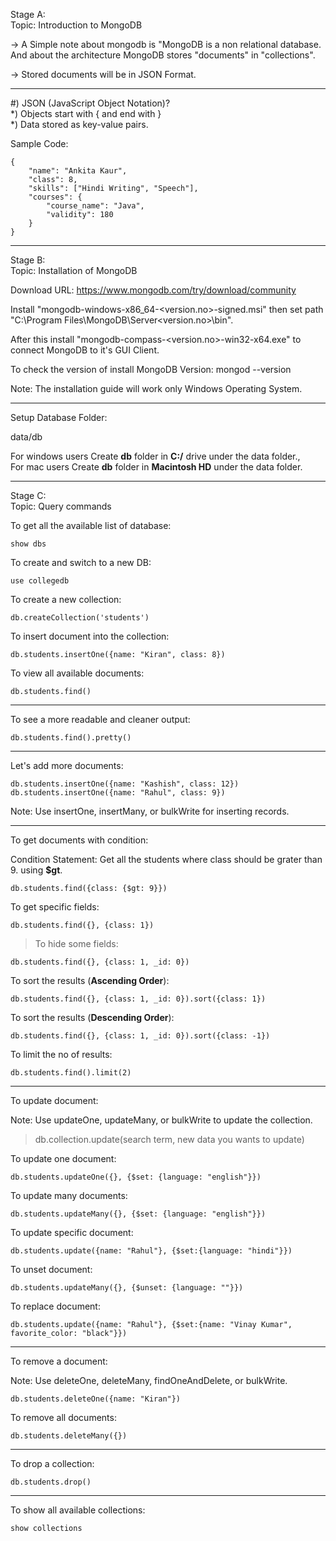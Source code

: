 Stage A:\
Topic: Introduction to MongoDB

-> A Simple note about mongodb is "MongoDB is a non relational database. And about the architecture MongoDB stores "documents" in "collections".

-> Stored documents will be in JSON Format.

-----

#) JSON (JavaScript Object Notation)?\
*) Objects start with { and end with }\
*) Data stored as key-value pairs.

Sample Code: 

```
{
    "name": "Ankita Kaur",
    "class": 8,
    "skills": ["Hindi Writing", "Speech"],
    "courses": {
        "course_name": "Java",
        "validity": 180
    }
}
```
-----
Stage B:\
Topic: Installation of MongoDB

Download URL: https://www.mongodb.com/try/download/community

Install "mongodb-windows-x86_64-<version.no>-signed.msi" then set path "C:\Program Files\MongoDB\Server\<version.no>\bin".

After this install "mongodb-compass-<version.no>-win32-x64.exe" to connect MongoDB to it's GUI Client.

To check the version of install MongoDB Version: mongod --version


Note: The installation guide will work only Windows Operating System.

-----

Setup Database Folder:

data/db

For windows users Create **db** folder in **C:/** drive under the data folder.,\
For mac users Create **db** folder in **Macintosh HD** under the data folder.

-----
Stage C:\
Topic: Query commands

To get all the available list of database:

```
show dbs
```

To create and switch to a new DB:

```
use collegedb
```

To create a new collection:

```
db.createCollection('students')
```

To insert document into the collection:

```
db.students.insertOne({name: "Kiran", class: 8})
```

To view all available documents:

```
db.students.find()
```

----

To see a more readable and cleaner output:

```
db.students.find().pretty()
```

----

Let's add more documents:

```
db.students.insertOne({name: "Kashish", class: 12})
db.students.insertOne({name: "Rahul", class: 9})
```

Note:  Use insertOne, insertMany, or bulkWrite for inserting records.

----

To get documents with condition:

Condition Statement: Get all the students where class should be grater than 9. using **$gt**.

```
db.students.find({class: {$gt: 9}})
```

To get specific fields:

```
db.students.find({}, {class: 1})
```

> To hide some fields:

```
db.students.find({}, {class: 1, _id: 0})
```

To sort the results (**Ascending Order**):

```
db.students.find({}, {class: 1, _id: 0}).sort({class: 1})
```

To sort the results (**Descending Order**):

```
db.students.find({}, {class: 1, _id: 0}).sort({class: -1})
```

To limit the no of results:

```
db.students.find().limit(2)
```

----

To update document:

Note: Use updateOne, updateMany, or bulkWrite to update the collection.

> db.collection.update(search term, new data you wants to update)

To update one document:

```
db.students.updateOne({}, {$set: {language: "english"}})
```

To update many documents:

```
db.students.updateMany({}, {$set: {language: "english"}})
```

To update specific document:

```
db.students.update({name: "Rahul"}, {$set:{language: "hindi"}})
```

To unset document:

```
db.students.updateMany({}, {$unset: {language: ""}})
```

To replace document:

```
db.students.update({name: "Rahul"}, {$set:{name: "Vinay Kumar", favorite_color: "black"}})
```

----

To remove a document:

Note: Use deleteOne, deleteMany, findOneAndDelete, or bulkWrite.

```
db.students.deleteOne({name: "Kiran"})
```

To remove all documents:

```
db.students.deleteMany({})
```

----

To drop a collection:

```
db.students.drop()
```

----

To show all available collections:

```
show collections
```